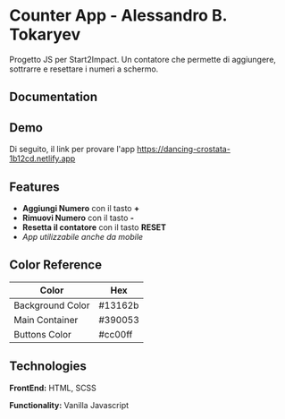 # Counter App - Alessandro B. Tokaryev

Progetto JS per Start2Impact. Un contatore che permette di aggiungere, sottrarre e resettare i numeri a schermo.

## Documentation
## Demo

Di seguito, il link per provare l'app
https://dancing-crostata-1b12cd.netlify.app

## Features

- **Aggiungi Numero** con il tasto **+**
- **Rimuovi Numero** con il tasto **-**
- **Resetta il contatore** con il tasto **RESET**
- _App utilizzabile anche da mobile_

## Color Reference

| Color            | Hex     |
| ---------------- | ------- |
| Background Color | #13162b |
| Main Container   | #390053 |
| Buttons Color    | #cc00ff |

## Technologies

**FrontEnd:** HTML, SCSS

**Functionality:** Vanilla Javascript
